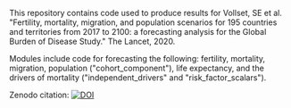 This repository contains code used to produce results for Vollset, SE et al. "Fertility, mortality, migration, and population scenarios for 195 countries and territories from 2017 to 2100: a forecasting analysis for the Global Burden of Disease Study." The Lancet, 2020.

Modules include code for forecasting the following: fertility, mortality, migration, population ("cohort_component"), life expectancy, and the drivers of mortality ("independent_drivers" and "risk_factor_scalars").


Zenodo citation: [![DOI](https://zenodo.org/badge/255468913.svg)](https://zenodo.org/badge/latestdoi/255468913)
